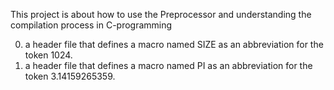 This project is about how to use the Preprocessor and understanding the compilation process in C-programming
 
0. a header file that defines a macro named SIZE as an abbreviation for the token 1024.
1. a header file that defines a macro named PI as an abbreviation for the token 3.14159265359.
